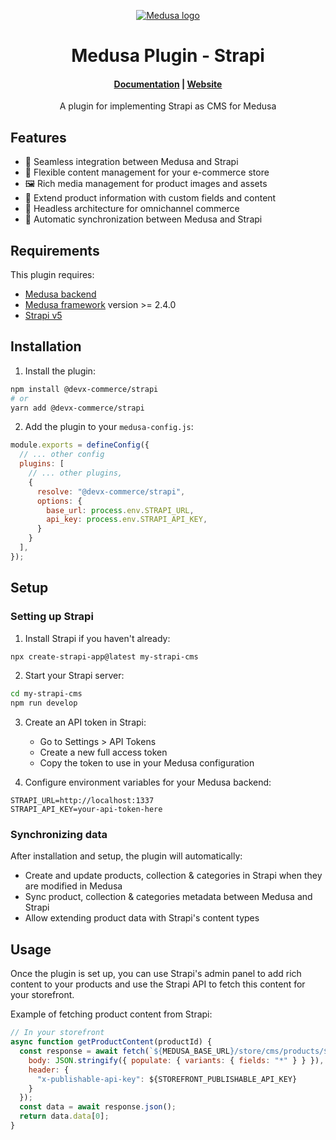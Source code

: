 <p align="center">
  <a href="https://www.medusajs.com">
  <picture>
    <source media="(prefers-color-scheme: dark)" srcset="https://user-images.githubusercontent.com/59018053/229103275-b5e482bb-4601-46e6-8142-244f531cebdb.svg">
    <source media="(prefers-color-scheme: light)" srcset="https://user-images.githubusercontent.com/59018053/229103726-e5b529a3-9b3f-4970-8a1f-c6af37f087bf.svg">
    <img alt="Medusa logo" src="https://user-images.githubusercontent.com/59018053/229103726-e5b529a3-9b3f-4970-8a1f-c6af37f087bf.svg">
    </picture>
  </a>
</p>
<h1 align="center">
  Medusa Plugin - Strapi
</h1>

<h4 align="center">
  <a href="https://docs.medusajs.com">Documentation</a> |
  <a href="https://www.medusajs.com">Website</a>
</h4>

<p align="center">
  A plugin for implementing Strapi as CMS for Medusa
</p>

## Features

- 🔄 Seamless integration between Medusa and Strapi
- 📝 Flexible content management for your e-commerce store
- 🖼️ Rich media management for product images and assets
- 🚀 Extend product information with custom fields and content
- 📱 Headless architecture for omnichannel commerce
- 🔄 Automatic synchronization between Medusa and Strapi

## Requirements

This plugin requires:

- [Medusa backend](https://docs.medusajs.com/development/backend/install)
- [Medusa framework](https://docs.medusajs.com/) version >= 2.4.0
- [Strapi v5](https://strapi.io/documentation/developer-docs/latest/getting-started/introduction.html)

## Installation

1. Install the plugin:

```bash
npm install @devx-commerce/strapi
# or
yarn add @devx-commerce/strapi
```

2. Add the plugin to your `medusa-config.js`:

```js
module.exports = defineConfig({
  // ... other config
  plugins: [
    // ... other plugins,
    {
      resolve: "@devx-commerce/strapi",
      options: {
        base_url: process.env.STRAPI_URL,
        api_key: process.env.STRAPI_API_KEY,
      }
    }
  ],
});
```

## Setup

### Setting up Strapi

1. Install Strapi if you haven't already:

```bash
npx create-strapi-app@latest my-strapi-cms
```

2. Start your Strapi server:

```bash
cd my-strapi-cms
npm run develop
```

3. Create an API token in Strapi:
   - Go to Settings > API Tokens
   - Create a new full access token
   - Copy the token to use in your Medusa configuration

4. Configure environment variables for your Medusa backend:

```
STRAPI_URL=http://localhost:1337
STRAPI_API_KEY=your-api-token-here
```

### Synchronizing data

After installation and setup, the plugin will automatically:

- Create and update products, collection & categories in Strapi when they are modified in Medusa
- Sync product, collection & categories metadata between Medusa and Strapi
- Allow extending product data with Strapi's content types

## Usage

Once the plugin is set up, you can use Strapi's admin panel to add rich content to your products and use the Strapi API to fetch this content for your storefront.

Example of fetching product content from Strapi:

```js
// In your storefront
async function getProductContent(productId) {
  const response = await fetch(`${MEDUSA_BASE_URL}/store/cms/products/${productId}`, {
    body: JSON.stringify({ populate: { variants: { fields: "*" } } }),
    header: {
      "x-publishable-api-key": ${STOREFRONT_PUBLISHABLE_API_KEY}
    }
  });
  const data = await response.json();
  return data.data[0];
}
```
